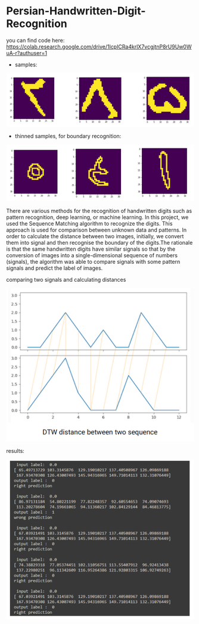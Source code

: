 # Persian-Handwritten-Digit-Recognition

you can find code here:
https://colab.research.google.com/drive/1lcpICRa4krlX7vcgjtnP8rU9Uw0WuA-r?authuser=1

- samples:

![alt text](https://github.com/ParsProgrammer/Persian-Handwritten-Digit-Recognition/blob/main/pic2.png?raw=true)

- thinned samples, for boundary recognition:

![alt text](https://github.com/ParsProgrammer/Persian-Handwritten-Digit-Recognition/blob/main/pic3.png?raw=true)

There are various methods for the recognition of handwritten digits such as pattern recognition, deep learning, or machine learning. In this project, we used the Sequence Matching algorithm to recognize the digits. This approach is used for comparison between unknown data and patterns. In order to calculate the distance between two images, initially, we convert them into signal and then recognise the boundary of the digits.The rationale is that the same handwritten digits have similar signals so that by the conversion of images into a single-dimensional sequence of numbers (signals), the algorithm was able to compare signals with some pattern signals and predict the label of images. 

comparing two signals and calculating distances

![alt text](https://github.com/ParsProgrammer/Persian-Handwritten-Digit-Recognition/blob/main/pic.png?raw=true)

results:

![alt text](https://github.com/ParsProgrammer/Persian-Handwritten-Digit-Recognition/blob/main/result.png?raw=true)
